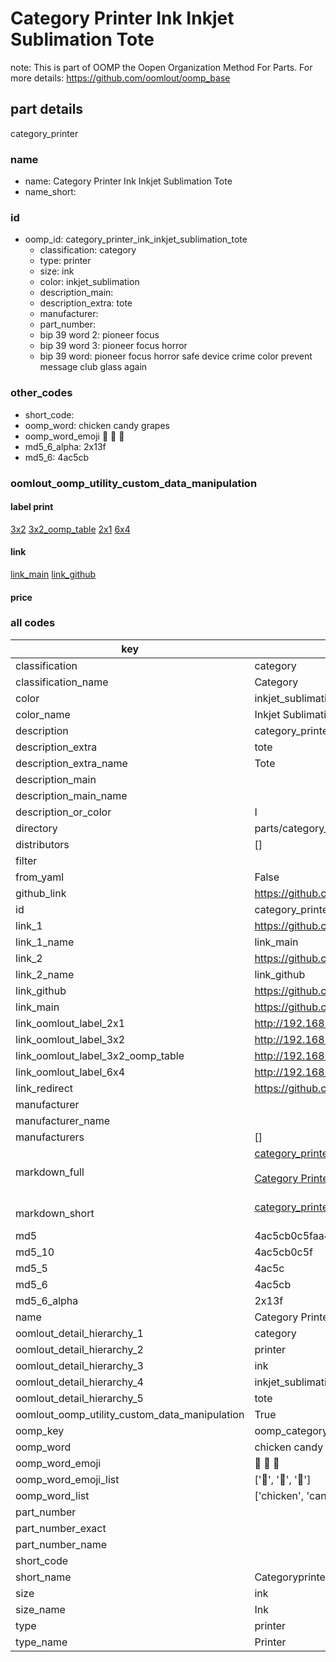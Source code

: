# Category Printer Ink Inkjet Sublimation Tote  

note: This is part of OOMP the Oopen Organization Method For Parts. For more details: https://github.com/oomlout/oomp_base

##  part details
  



category_printer



### name
* name: Category Printer Ink Inkjet Sublimation Tote
* name_short: 
### id
* oomp_id: category_printer_ink_inkjet_sublimation_tote
  * classification: category
  * type: printer
  * size: ink
  * color: inkjet_sublimation
  * description_main: 
  * description_extra: tote
  * manufacturer: 
  * part_number: 
  * bip 39 word 2: pioneer focus
  * bip 39 word 3: pioneer focus horror
  * bip 39 word: pioneer focus horror safe device crime color prevent message club glass again

### other_codes
* short_code: 
* oomp_word: chicken candy grapes
* oomp_word_emoji :chicken: :candy: :grapes:
* md5_6_alpha: 2x13f
* md5_6: 4ac5cb






### oomlout_oomp_utility_custom_data_manipulation
#### label print
[3x2](http://192.168.1.245:1112/?label=oomp%202x13f)
[3x2_oomp_table](http://192.168.1.108:1112/?label=oomp%202x13f)
[2x1](http://192.168.1.242:1112/?label=oomp%202x13f)
[6x4](http://192.168.1.55:1112/?label=oomp%202x13f)    

#### link

[link_main](https://github.com/oomlout/oomlout_oomp_version_1_messy/tree/main/parts/category_printer_ink_inkjet_sublimation_tote) [link_github](https://github.com/oomlout/oomlout_oomp_version_1_messy/tree/main/parts/category_printer_ink_inkjet_sublimation_tote)                             

#### price







### all codes 
| key | value |  
| --- | --- |  
| classification | category |  
| classification_name | Category |  
| color | inkjet_sublimation |  
| color_name | Inkjet Sublimation |  
| description | category_printer |  
| description_extra | tote |  
| description_extra_name | Tote |  
| description_main |  |  
| description_main_name |  |  
| description_or_color | I  |  
| directory | parts/category_printer_ink_inkjet_sublimation_tote |  
| distributors | [] |  
| filter |  |  
| from_yaml | False |  
| github_link | https://github.com/oomlout/oomlout_oomp_part_src/tree/main/parts/category_printer_ink_inkjet_sublimation_tote |  
| id | category_printer_ink_inkjet_sublimation_tote |  
| link_1 | https://github.com/oomlout/oomlout_oomp_version_1_messy/tree/main/parts/category_printer_ink_inkjet_sublimation_tote |  
| link_1_name | link_main |  
| link_2 | https://github.com/oomlout/oomlout_oomp_version_1_messy/tree/main/parts/category_printer_ink_inkjet_sublimation_tote |  
| link_2_name | link_github |  
| link_github | https://github.com/oomlout/oomlout_oomp_version_1_messy/tree/main/parts/category_printer_ink_inkjet_sublimation_tote |  
| link_main | https://github.com/oomlout/oomlout_oomp_version_1_messy/tree/main/parts/category_printer_ink_inkjet_sublimation_tote |  
| link_oomlout_label_2x1 | http://192.168.1.242:1112/?label=oomp%202x13f |  
| link_oomlout_label_3x2 | http://192.168.1.245:1112/?label=oomp%202x13f |  
| link_oomlout_label_3x2_oomp_table | http://192.168.1.108:1112/?label=oomp%202x13f |  
| link_oomlout_label_6x4 | http://192.168.1.55:1112/?label=oomp%202x13f |  
| link_redirect | https://github.com/oomlout/oomlout_oomp_version_1_messy/tree/main/parts/category_printer_ink_inkjet_sublimation_tote |  
| manufacturer |  |  
| manufacturer_name |  |  
| manufacturers | [] |  
| markdown_full | [category_printer_ink_inkjet_sublimation_tote](none)<br>[](none)<br>[Category Printer Ink Inkjet Sublimation Tote](none)<br><br> |  
| markdown_short | [category_printer_ink_inkjet_sublimation_tote](none)<br><br> |  
| md5 | 4ac5cb0c5faa45b4ce1e5be0db568d29 |  
| md5_10 | 4ac5cb0c5f |  
| md5_5 | 4ac5c |  
| md5_6 | 4ac5cb |  
| md5_6_alpha | 2x13f |  
| name | Category Printer Ink Inkjet Sublimation Tote |  
| oomlout_detail_hierarchy_1 | category |  
| oomlout_detail_hierarchy_2 | printer |  
| oomlout_detail_hierarchy_3 | ink |  
| oomlout_detail_hierarchy_4 | inkjet_sublimation |  
| oomlout_detail_hierarchy_5 | tote |  
| oomlout_oomp_utility_custom_data_manipulation | True |  
| oomp_key | oomp_category_printer_ink_inkjet_sublimation_tote |  
| oomp_word | chicken candy grapes |  
| oomp_word_emoji | :chicken: :candy: :grapes: |  
| oomp_word_emoji_list | [':chicken:', ':candy:', ':grapes:'] |  
| oomp_word_list | ['chicken', 'candy', 'grapes'] |  
| part_number |  |  
| part_number_exact |  |  
| part_number_name |  |  
| short_code |  |  
| short_name | Categoryprinter |  
| size | ink |  
| size_name | Ink |  
| type | printer |  
| type_name | Printer |  
